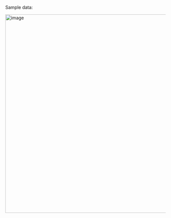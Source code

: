 Sample data:

<img width="625" alt="image" src="https://github.com/user-attachments/assets/3360bcbd-df27-455b-a7fd-660829c04c79" />
